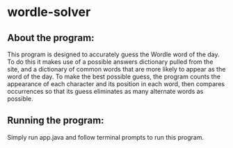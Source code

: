 # wordle-solver

## **About the program:**

This program is designed to accurately guess the Wordle word of the day. To do this it makes use of a possible answers dictionary pulled from the site, and a dictionary of common words that are more likely to appear as the word of the day. To make the best possible guess, the program counts the appearance of each character and its position in each word, then compares occurrences so that its guess eliminates as many alternate words as possible.


## **Running the program:**

Simply run app.java and follow terminal prompts to run this program.